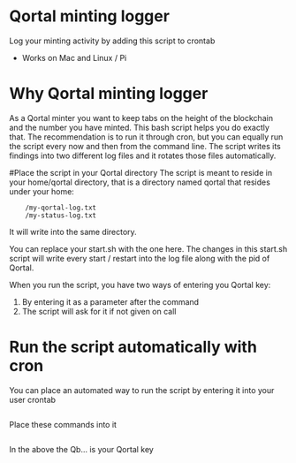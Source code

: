 # Qortal minting logger
 Log your minting activity by adding this script to crontab
- Works on Mac and Linux / Pi

# Why Qortal minting logger
As a Qortal minter you want to keep tabs on the height of the blockchain and the number you have minted. This bash script helps you do exactly that. The recommendation is to run it through cron, but you can equally run the script every now and then from the command line. The script writes its findings into two different log files and it rotates those files automatically.

#Place the script in your Qortal directory
The script is meant to reside in your home/qortal directory, that is a directory named qortal that resides under your home:
```~$USER/qortal
	/my-qortal-log.txt
	/my-status-log.txt
```
It will write into the same directory.

You can replace your start.sh with the one here. The changes in this start.sh script will write every start / restart into the log file along with the pid of Qortal.

When you run the script, you have two ways of entering you Qortal key:
1) By entering it as a parameter after the command
1) The script will ask for it if not given on call

# Run the script automatically with cron
You can place an automated way to run the script by entering it into your user crontab

```crontab -e
```

Place these commands into it

```*/5 * * * * /Users/saku/qortal/check.sh Qb123412345123412341234e74PYHJdaHC 2>&1
```
In the above the Qb... is your Qortal key